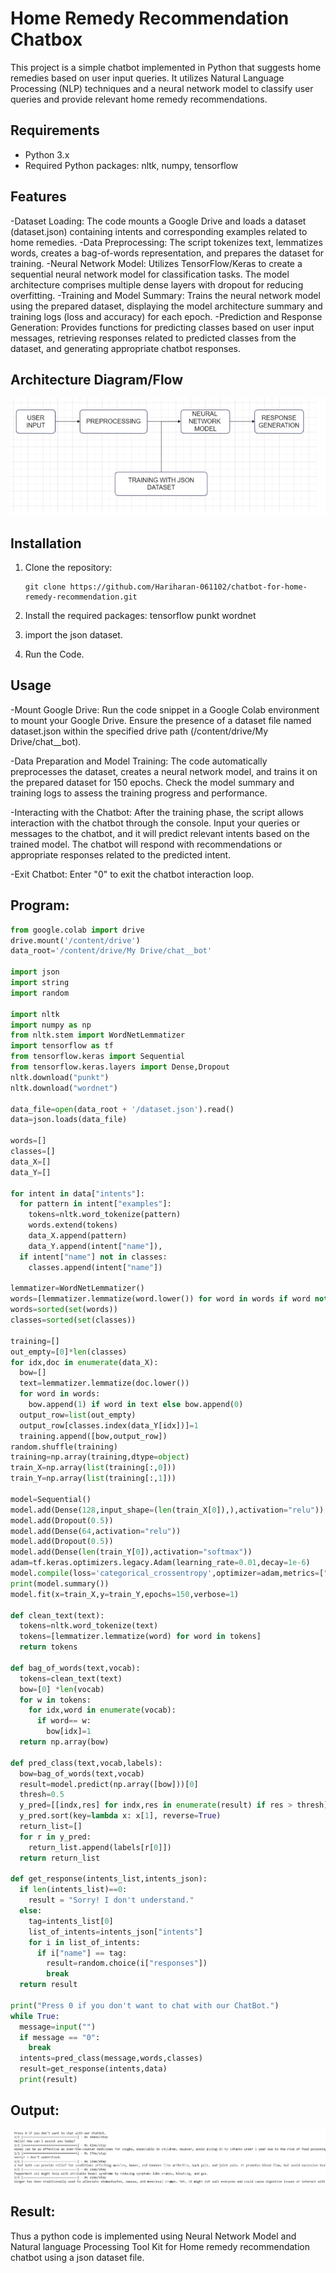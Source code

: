 # Home Remedy Recommendation Chatbox

This project is a simple chatbot implemented in Python that suggests home remedies based on user input queries. It utilizes Natural Language Processing (NLP) techniques and a neural network model to classify user queries and provide relevant home remedy recommendations.

## Requirements

- Python 3.x
- Required Python packages: nltk, numpy, tensorflow

## Features
-Dataset Loading: The code mounts a Google Drive and loads a dataset (dataset.json) containing intents and corresponding examples related to home remedies.
-Data Preprocessing: The script tokenizes text, lemmatizes words, creates a bag-of-words representation, and prepares the dataset for training.
-Neural Network Model: Utilizes TensorFlow/Keras to create a sequential neural network model for classification tasks. The model architecture comprises multiple dense layers with dropout for reducing overfitting.
-Training and Model Summary: Trains the neural network model using the prepared dataset, displaying the model architecture summary and training logs (loss and accuracy) for each epoch.
-Prediction and Response Generation: Provides functions for predicting classes based on user input messages, retrieving responses related to predicted classes from the dataset, and generating appropriate chatbot responses.


## Architecture Diagram/Flow

![Diagram1](a1.png)

## Installation

1. Clone the repository:

   ```shell
   git clone https://github.com/Hariharan-061102/chatbot-for-home-remedy-recommendation.git

2. Install the required packages:
      tensorflow
      punkt
      wordnet
3. import the json dataset.
4. Run the Code.

## Usage

-Mount Google Drive:
Run the code snippet in a Google Colab environment to mount your Google Drive.
Ensure the presence of a dataset file named dataset.json within the specified drive path (/content/drive/My Drive/chat__bot).

-Data Preparation and Model Training:
The code automatically preprocesses the dataset, creates a neural network model, and trains it on the prepared dataset for 150 epochs.
Check the model summary and training logs to assess the training progress and performance.

-Interacting with the Chatbot:
After the training phase, the script allows interaction with the chatbot through the console.
Input your queries or messages to the chatbot, and it will predict relevant intents based on the trained model.
The chatbot will respond with recommendations or appropriate responses related to the predicted intent.

-Exit Chatbot:
Enter "0" to exit the chatbot interaction loop.

## Program:

```python
from google.colab import drive
drive.mount('/content/drive')
data_root='/content/drive/My Drive/chat__bot'

import json
import string
import random

import nltk
import numpy as np
from nltk.stem import WordNetLemmatizer
import tensorflow as tf
from tensorflow.keras import Sequential
from tensorflow.keras.layers import Dense,Dropout
nltk.download("punkt")
nltk.download("wordnet")

data_file=open(data_root + '/dataset.json').read()
data=json.loads(data_file)

words=[]
classes=[]
data_X=[]
data_Y=[]

for intent in data["intents"]:
  for pattern in intent["examples"]:
    tokens=nltk.word_tokenize(pattern)
    words.extend(tokens)
    data_X.append(pattern)
    data_Y.append(intent["name"]),
  if intent["name"] not in classes:
    classes.append(intent["name"])

lemmatizer=WordNetLemmatizer()
words=[lemmatizer.lemmatize(word.lower()) for word in words if word not in string.punctuation]
words=sorted(set(words))
classes=sorted(set(classes))

training=[]
out_empty=[0]*len(classes)
for idx,doc in enumerate(data_X):
  bow=[]
  text=lemmatizer.lemmatize(doc.lower())
  for word in words:
    bow.append(1) if word in text else bow.append(0)
  output_row=list(out_empty)
  output_row[classes.index(data_Y[idx])]=1
  training.append([bow,output_row])
random.shuffle(training)
training=np.array(training,dtype=object)
train_X=np.array(list(training[:,0]))
train_Y=np.array(list(training[:,1]))

model=Sequential()
model.add(Dense(128,input_shape=(len(train_X[0]),),activation="relu"))
model.add(Dropout(0.5))
model.add(Dense(64,activation="relu"))
model.add(Dropout(0.5))
model.add(Dense(len(train_Y[0]),activation="softmax"))
adam=tf.keras.optimizers.legacy.Adam(learning_rate=0.01,decay=1e-6)
model.compile(loss='categorical_crossentropy',optimizer=adam,metrics=["accuracy"])
print(model.summary())
model.fit(x=train_X,y=train_Y,epochs=150,verbose=1)

def clean_text(text):
  tokens=nltk.word_tokenize(text)
  tokens=[lemmatizer.lemmatize(word) for word in tokens]
  return tokens

def bag_of_words(text,vocab):
  tokens=clean_text(text)
  bow=[0] *len(vocab)
  for w in tokens:
    for idx,word in enumerate(vocab):
      if word== w:
        bow[idx]=1
  return np.array(bow)

def pred_class(text,vocab,labels):
  bow=bag_of_words(text,vocab)
  result=model.predict(np.array([bow]))[0]
  thresh=0.5
  y_pred=[[indx,res] for indx,res in enumerate(result) if res > thresh]
  y_pred.sort(key=lambda x: x[1], reverse=True)
  return_list=[]
  for r in y_pred:
    return_list.append(labels[r[0]])
  return return_list

def get_response(intents_list,intents_json):
  if len(intents_list)==0:
    result = "Sorry! I don't understand."
  else:
    tag=intents_list[0]
    list_of_intents=intents_json["intents"]
    for i in list_of_intents:
      if i["name"] == tag:
        result=random.choice(i["responses"])
        break
  return result

print("Press 0 if you don't want to chat with our ChatBot.")
while True:
  message=input("")
  if message == "0":
    break
  intents=pred_class(message,words,classes)
  result=get_response(intents,data)
  print(result)

```
## Output:

![output1](o1.png)

## Result:

Thus a python code is implemented using Neural Network Model and Natural language Processing Tool Kit for Home remedy recommendation chatbot using a json dataset file.


